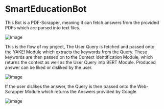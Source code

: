 # SmartEducationBot
This Bot is a PDF-Scrapper, meaning it can fetch answers from the provided PDFs which are parsed into text files.


![image](https://user-images.githubusercontent.com/81285705/166434842-532d17ff-133e-4f1d-898c-59d4be0b15d5.png)


This is the flow of my project, The User Query is fetched and passed onto the YAKE! Module which extracts the keywords from the Query. These keywords are then passed on to the Context Identification Module, which returns the context as well as the User Query into BERT Module. Produced answer can be liked or disliked by the user.


![image](https://user-images.githubusercontent.com/81285705/166435147-5b96008e-6033-4da0-9648-55c972674a5e.png)


If the user dislikes the answer, the Query is then passed onto the Web-Scrapper Module which returns the Answers provided by Google.


![image](https://user-images.githubusercontent.com/81285705/166435256-659306f9-f0fe-4fe3-b532-c12e5ec606e0.png)
